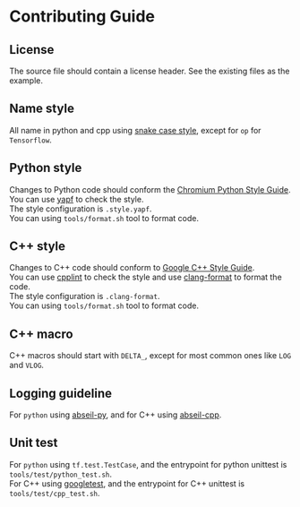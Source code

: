 # Contributing Guide

## License

The source file should contain a license header. See the existing files as the example.

## Name style
All name in python and cpp using [snake case style](https://en.wikipedia.org/wiki/Snake_case), except for `op` for `Tensorflow`.

## Python style
Changes to Python code should conform the [Chromium Python Style Guide](https://chromium.googlesource.com/chromium/src/+/master/styleguide/python/python.md).  
You can use [yapf](https://github.com/google/yapf) to check the style.   
The style configuration is `.style.yapf`.   
You can using `tools/format.sh` tool to format code.

## C++ style
Changes to C++ code should conform to [Google C++ Style Guide](https://github.com/google/styleguide).   
You can use [cpplint](https://github.com/google/styleguide/tree/gh-pages/cpplint) to check the style and use [clang-format](https://clang.llvm.org/docs/ClangFormat.html) to format the code.  
The style configuration is `.clang-format`.   
You can using `tools/format.sh` tool to format code.

## C++ macro 
C++ macros should start with `DELTA_`, except for most common ones like `LOG` and `VLOG`.

## Logging guideline

For `python` using [abseil-py](https://github.com/abseil/abseil-py), and for C++ using [abseil-cpp](https://github.com/abseil/abseil-cpp).

## Unit test

For `python` using `tf.test.TestCase`, and the entrypoint for python unittest is `tools/test/python_test.sh`.   
For C++ using [googletest](https://github.com/google/googletest), and the entrypoint for C++ unittest is `tools/test/cpp_test.sh`.



